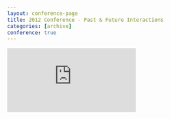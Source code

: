 ```yaml
---
layout: conference-page
title: 2012 Conference - Past & Future Interactions
categories: [archive]
conference: true
---
```

<div class="embed-container vga">
	<iframe src="http://2012.uxbrighton.org.uk/" frameborder="0"></iframe>
</div>
